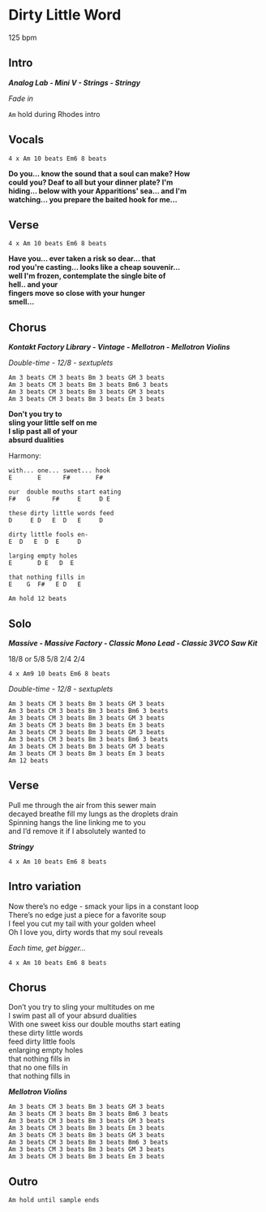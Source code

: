 # Dirty Little Word

125 bpm

## Intro

***Analog Lab - Mini V - Strings - Stringy***

*Fade in*

`Am` hold during Rhodes intro

## Vocals

`4 x Am 10 beats Em6 8 beats`

**Do you... know the sound that a soul can make? How  
could you? Deaf to all but your dinner plate? I'm  
hiding... below with your Apparitions' sea... and I'm  
watching... you prepare the baited hook for me...**  

## Verse

`4 x Am 10 beats Em6 8 beats`

**Have you... ever taken a risk so dear... that  
rod you're casting... looks like a cheap souvenir...  
well I'm frozen, contemplate the single bite of  
hell.. and your  
fingers move so close with your hunger  
smell...**  

## Chorus

***Kontakt Factory Library - Vintage - Mellotron - Mellotron Violins***

*Double-time - 12/8 - sextuplets*

`Am 3 beats CM 3 beats Bm 3 beats GM 3 beats`  
`Am 3 beats CM 3 beats Bm 3 beats Bm6 3 beats`  
`Am 3 beats CM 3 beats Bm 3 beats GM 3 beats`  
`Am 3 beats CM 3 beats Bm 3 beats Em 3 beats`  

**Don't you try to  
sling your little self on me  
I slip past all of your  
absurd dualities**  

Harmony:

```
with... one... sweet... hook
E       E      F#       F#
```

```
our  double mouths start eating
F#   G      F#     E     D E
```

```
these dirty little words feed
D     E D   E  D   E     D
```

```
dirty little fools en-
E  D   E  D  E     D
```

```
larging empty holes
E       D E   D  E
```

```
that nothing fills in
E    G  F#   E D   E
```

`Am hold 12 beats`

## Solo

***Massive - Massive Factory - Classic Mono Lead - Classic 3VCO Saw Kit***

18/8 or 5/8 5/8 2/4 2/4

`4 x Am9 10 beats Em6 8 beats`

*Double-time - 12/8 - sextuplets*

`Am 3 beats CM 3 beats Bm 3 beats GM 3 beats`  
`Am 3 beats CM 3 beats Bm 3 beats Bm6 3 beats`  
`Am 3 beats CM 3 beats Bm 3 beats GM 3 beats`  
`Am 3 beats CM 3 beats Bm 3 beats Em 3 beats`  
`Am 3 beats CM 3 beats Bm 3 beats GM 3 beats`  
`Am 3 beats CM 3 beats Bm 3 beats Bm6 3 beats`  
`Am 3 beats CM 3 beats Bm 3 beats GM 3 beats`  
`Am 3 beats CM 3 beats Bm 3 beats Em 3 beats`  
`Am 12 beats`  

## Verse

Pull me through the air from this sewer main  
decayed breathe fill my lungs as the droplets drain  
Spinning hangs the line linking me to you  
and I’d remove it if I absolutely wanted to  

***Stringy***

`4 x Am 10 beats Em6 8 beats`

## Intro variation

Now there’s no edge - smack your lips in a constant loop  
There’s no edge just a piece for a favorite soup  
I feel you cut my tail with your golden wheel  
Oh I love you, dirty words that my soul reveals  

_Each time, get bigger..._

`4 x Am 10 beats Em6 8 beats`

## Chorus

Don’t you try to sling your multitudes on me  
I swim past all of your absurd dualities  
With one sweet kiss our double mouths start eating  
these dirty little words  
feed dirty little fools  
enlarging empty holes  
that nothing fills in  
that no one fills in  
that nothing fills in  

***Mellotron Violins***

`Am 3 beats CM 3 beats Bm 3 beats GM 3 beats`  
`Am 3 beats CM 3 beats Bm 3 beats Bm6 3 beats`  
`Am 3 beats CM 3 beats Bm 3 beats GM 3 beats`  
`Am 3 beats CM 3 beats Bm 3 beats Em 3 beats`  
`Am 3 beats CM 3 beats Bm 3 beats GM 3 beats`  
`Am 3 beats CM 3 beats Bm 3 beats Bm6 3 beats`  
`Am 3 beats CM 3 beats Bm 3 beats GM 3 beats`  
`Am 3 beats CM 3 beats Bm 3 beats Em 3 beats`  

## Outro

`Am hold until sample ends`
